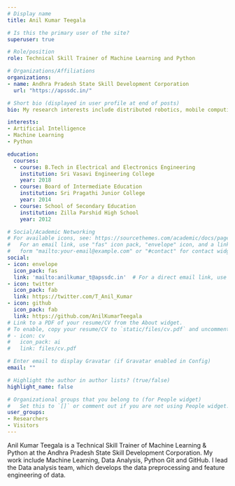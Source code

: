```yaml
---
# Display name
title: Anil Kumar Teegala

# Is this the primary user of the site?
superuser: true

# Role/position
role: Technical Skill Trainer of Machine Learning and Python

# Organizations/Affiliations
organizations:
- name: Andhra Pradesh State Skill Development Corporation
  url: "https://apssdc.in/"

# Short bio (displayed in user profile at end of posts)
bio: My research interests include distributed robotics, mobile computing and programmable matter.

interests:
- Artificial Intelligence
- Machine Learning
- Python

education:
  courses:
  - course: B.Tech in Electrical and Electronics Engineering
    institution: Sri Vasavi Engineering College
    year: 2018
  - course: Board of Intermediate Education
    institution: Sri Pragathi Junior College
    year: 2014
  - course: School of Secondary Education
    institution: Zilla Parshid High School
    year: 2012

# Social/Academic Networking
# For available icons, see: https://sourcethemes.com/academic/docs/page-builder/#icons
#   For an email link, use "fas" icon pack, "envelope" icon, and a link in the
#   form "mailto:your-email@example.com" or "#contact" for contact widget.
social:
- icon: envelope
  icon_pack: fas
  link: 'mailto:anilkumar_t@apssdc.in'  # For a direct email link, use "mailto:test@example.org".
- icon: twitter
  icon_pack: fab
  link: https://twitter.com/T_Anil_Kumar
- icon: github
  icon_pack: fab
  link: https://github.com/AnilKumarTeegala
# Link to a PDF of your resume/CV from the About widget.
# To enable, copy your resume/CV to `static/files/cv.pdf` and uncomment the lines below.
# - icon: cv
#   icon_pack: ai
#   link: files/cv.pdf

# Enter email to display Gravatar (if Gravatar enabled in Config)
email: ""

# Highlight the author in author lists? (true/false)
highlight_name: false

# Organizational groups that you belong to (for People widget)
#   Set this to `[]` or comment out if you are not using People widget.
user_groups:
- Researchers
- Visitors
---
```


Anil Kumar Teegala is a Technical Skill Trainer of Machine Learning & Python at the Andhra Pradesh State Skill Development Corporation. My work include Machine Learning, Data Analysis, Python Git and GitHub. I lead the Data analysis team, which develops the data preprocessing and feature engineering of data.


